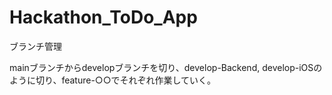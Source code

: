 # Hackathon_ToDo_App

ブランチ管理

mainブランチからdevelopブランチを切り、develop-Backend, develop-iOSのように切り、feature-○○でそれぞれ作業していく。
